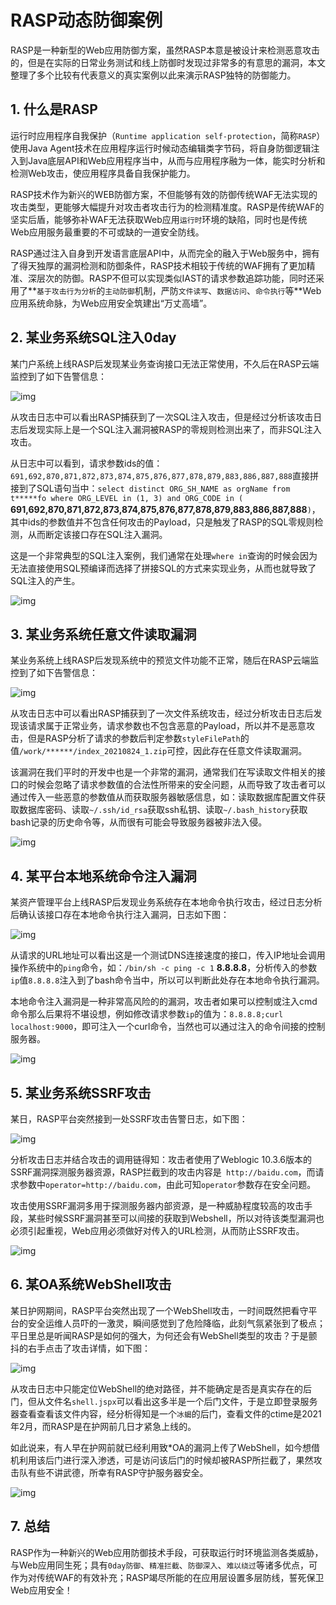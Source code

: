 # RASP动态防御案例

RASP是一种新型的Web应用防御方案，虽然RASP本意是被设计来检测恶意攻击的，但是在实际的日常业务测试和线上防御时发现过非常多的有意思的漏洞，本文整理了多个比较有代表意义的真实案例以此来演示RASP独特的防御能力。



## 1. 什么是RASP

运行时应用程序自我保护（`Runtime application self-protection`，简称`RASP`）使用Java Agent技术在应用程序运行时候动态编辑类字节码，将自身防御逻辑注入到Java底层API和Web应用程序当中，从而与应用程序融为一体，能实时分析和检测Web攻击，使应用程序具备自我保护能力。

RASP技术作为新兴的WEB防御方案，不但能够有效的防御传统WAF无法实现的攻击类型，更能够大幅提升对攻击者攻击行为的检测精准度。RASP是传统WAF的坚实后盾，能够弥补WAF无法获取Web应用`运行时`环境的缺陷，同时也是传统Web应用服务最重要的不可或缺的一道安全防线。

RASP通过注入自身到开发语言底层API中，从而完全的融入于Web服务中，拥有了得天独厚的漏洞检测和防御条件，RASP技术相较于传统的WAF拥有了更加精准、深层次的防御。RASP不但可以实现类似IAST的请求参数追踪功能，同时还采用了**`基于攻击行为分析`的`主动防御`机制，严防`文件读写`、`数据访问`、`命令执行`等**Web应用系统命脉，为Web应用安全筑建出“万丈高墙”。



## 2. 某业务系统SQL注入0day

某门户系统上线RASP后发现某业务查询接口无法正常使用，不久后在RASP云端监控到了如下告警信息：

![img](https://oss.javasec.org/images/image-20210824161539992.png)

从攻击日志中可以看出RASP捕获到了一次SQL注入攻击，但是经过分析该攻击日志后发现实际上是一个SQL注入漏洞被RASP的零规则检测出来了，而非SQL注入攻击。

从日志中可以看到，请求参数ids的值：`691,692,870,871,872,873,874,875,876,877,878,879,883,886,887,888`直接拼接到了SQL语句当中：`select distinct ORG_SH_NAME as orgName from t*****fo where ORG_LEVEL in (1, 3) and ORG_CODE in (` **691,692,870,871,872,873,874,875,876,877,878,879,883,886,887,888**`)`，其中ids的参数值并不包含任何攻击的Payload，只是触发了RASP的SQL零规则检测，从而断定该接口存在SQL注入漏洞。

这是一个非常典型的SQL注入案例，我们通常在处理`where in`查询的时候会因为无法直接使用SQL预编译而选择了拼接SQL的方式来实现业务，从而也就导致了SQL注入的产生。

![img](https://oss.javasec.org/images/image-20210824192908240.png)



## 3. 某业务系统任意文件读取漏洞

某业务系统上线RASP后发现系统中的预览文件功能不正常，随后在RASP云端监控到了如下告警信息：

![img](https://oss.javasec.org/images/image-20210824170411564.png)

从攻击日志中可以看出RASP捕获到了一次文件系统攻击，经过分析攻击日志后发现该请求属于正常业务，请求参数也不包含恶意的Payload，所以并不是恶意攻击，但是RASP分析了请求的参数后判定参数`styleFilePath`的值`/work/******/index_20210824_1.zip`可控，因此存在任意文件读取漏洞。

该漏洞在我们平时的开发中也是一个非常的漏洞，通常我们在写读取文件相关的接口的时候会忽略了请求参数值的合法性所带来的安全问题，从而导致了攻击者可以通过传入一些恶意的参数值从而获取服务器敏感信息，如：读取数据库配置文件获取数据库密码、读取`~/.ssh/id_rsa`获取ssh私钥、读取`~/.bash_history`获取bash记录的历史命令等，从而很有可能会导致服务器被非法入侵。

![img](https://oss.javasec.org/images/image-20210825151218116.png)



## 4. 某平台本地系统命令注入漏洞

某资产管理平台上线RASP后发现业务系统存在本地命令执行攻击，经过日志分析后确认该接口存在本地命令执行注入漏洞，日志如下图：

![img](https://oss.javasec.org/images/image-20210825104619829.png)

从请求的URL地址可以看出这是一个测试DNS连接速度的接口，传入IP地址会调用操作系统中的`ping`命令，如：`/bin/sh -c ping -c 1` **8.8.8.8**，分析传入的参数`ip`值`8.8.8.8`注入到了bash命令当中，所以可以判断此处存在本地命令执行漏洞。

本地命令注入漏洞是一种非常高风险的的漏洞，攻击者如果可以控制或注入cmd命令那么后果将不堪设想，例如修改请求参数`ip`的值为：`8.8.8.8;curl localhost:9000`，即可注入一个curl命令，当然也可以通过注入的命令间接的控制服务器。

![img](https://oss.javasec.org/images/image-20210824202936784.png)



## 5. 某业务系统SSRF攻击

某日，RASP平台突然接到一处SSRF攻击告警日志，如下图：

![img](https://oss.javasec.org/images/image-20210824204625355.png)

分析攻击日志并结合攻击的调用链得知：攻击者使用了Weblogic 10.3.6版本的SSRF漏洞探测服务器资源，RASP拦截到的攻击内容是` http://baidu.com`，而请求参数中`operator=http://baidu.com`，由此可知`operator`参数存在安全问题。

攻击使用SSRF漏洞多用于探测服务器内部资源，是一种威胁程度较高的攻击手段，某些时候SSRF漏洞甚至可以间接的获取到Webshell，所以对待该类型漏洞也必须引起重视，Web应用必须做好对传入的URL检测，从而防止SSRF攻击。

![img](https://oss.javasec.org/images/image-20210824213343581.png)



## 6. 某OA系统WebShell攻击

某日护网期间，RASP平台突然出现了一个WebShell攻击，一时间既然把看守平台的安全运维人员吓的一激灵，瞬间感觉到了危险降临，此刻气氛紧张到了极点；平日里总是听闻RASP是如何的强大，为何还会有WebShell类型的攻击？于是颤抖的右手点击了攻击详情，如下图：

![img](https://oss.javasec.org/images/image-20210825104120921.png)

从攻击日志中只能定位WebShell的绝对路径，并不能确定是否是真实存在的后门，但从文件名`shell.jspx`可以看出这多半是一个后门文件，于是立即登录服务器查看查看该文件内容，经分析得知是一个`冰蝎`的后门，查看文件的ctime是2021年2月，而RASP是在护网前几日才紧急上线的。

如此说来，有人早在护网前就已经利用致*OA的漏洞上传了WebShell，如今想借机利用该后门进行深入渗透，可是访问该后门的时候却被RASP所拦截了，果然攻击队有些不讲武德，所幸有RASP守护服务器安全。

![img](https://oss.javasec.org/images/image-20210824214004430.png)

## 7. 总结

RASP作为一种新兴的Web应用防御技术手段，可获取运行时环境监测各类威胁，与Web应用同生死；具有`0day防御`、`精准拦截`、`防御深入`、`难以绕过`等诸多优点，可作为对传统WAF的有效补充；RASP竭尽所能的在应用层设置多层防线，誓死保卫Web应用安全！